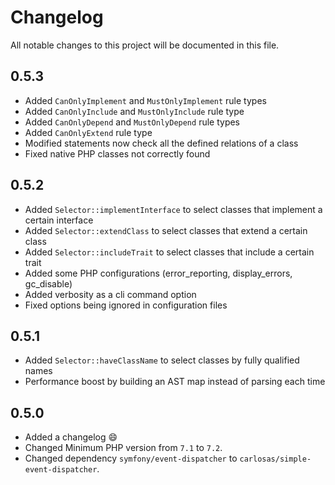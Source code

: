 # Changelog
All notable changes to this project will be documented in this file.

## 0.5.3
- Added `CanOnlyImplement` and `MustOnlyImplement` rule types
- Added `CanOnlyInclude` and `MustOnlyInclude` rule type
- Added `CanOnlyDepend` and `MustOnlyDepend` rule types
- Added `CanOnlyExtend` rule type
- Modified statements now check all the defined relations of a class
- Fixed native PHP classes not correctly found

## 0.5.2
- Added `Selector::implementInterface` to select classes that implement a certain interface
- Added `Selector::extendClass` to select classes that extend a certain class
- Added `Selector::includeTrait` to select classes that include a certain trait
- Added some PHP configurations (error_reporting, display_errors, gc_disable)
- Added verbosity as a cli command option
- Fixed options being ignored in configuration files

## 0.5.1
- Added `Selector::haveClassName` to select classes by fully qualified names
- Performance boost by building an AST map instead of parsing each time

## 0.5.0
- Added a changelog :smile:
- Changed Minimum PHP version from `7.1` to `7.2`.
- Changed dependency `symfony/event-dispatcher` to `carlosas/simple-event-dispatcher`.
